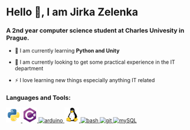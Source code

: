 <h1 allign="center"> Hello 👋, I am Jirka Zelenka</h1>
<h3 allign="center">A 2nd year computer science student at Charles Univesity in Prague.</h3>
<p allign="center">

  - 🌱 I am currently learning **Python and Unity**

  - 🔭 I am currently looking to get some practical experience in the IT department

  - ⚡ I love learning new things especially anything IT related
</p>

<h3>Languages and Tools:</h3>
<p align="left">
<a href="https://www.python.org" target="_blank" rel="noreferrer"> <img src="https://raw.githubusercontent.com/devicons/devicon/master/icons/python/python-original.svg" alt="python" width="40" height="40"/> </a> 
<a href="https://www.w3schools.com/cs/" target="_blank" rel="noreferrer"> <img src="https://raw.githubusercontent.com/devicons/devicon/master/icons/csharp/csharp-original.svg" alt="csharp" width="40" height="40"/> </a>
<a href="https://www.arduino.cc/" target="_blank" rel="noreferrer"> <img src="https://cdn.worldvectorlogo.com/logos/arduino-1.svg" alt="arduino" width="40" height="40"/> </a>
<a href="https://www.linux.org/" target="_blank" rel="noreferrer"> <img src="https://raw.githubusercontent.com/devicons/devicon/master/icons/linux/linux-original.svg" alt="linux" width="40" height="40"/> </a> 
<a href="https://www.gnu.org/software/bash/" target="_blank" rel="noreferrer"> <img src="https://www.vectorlogo.zone/logos/gnu_bash/gnu_bash-icon.svg" alt="bash" width="40" height="40"/> 
<a href="https://git-scm.com/" target="_blank" rel="noreferrer"> <img src="https://www.vectorlogo.zone/logos/git-scm/git-scm-icon.svg" alt="git" width="40" height="40"/>  </a>
<a href="https://www.mysql.com/" target="_blank" rel="noreferrer"> <img src="https://f4t2i5h9.rocketcdn.me/wp-content/uploads/2016/11/mysql-logo.png" alt="mySQL" width="40" height="40"/> </a>
</p>
